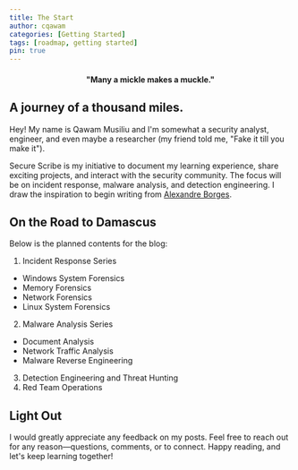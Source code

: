 ```yaml
---
title: The Start
author: cqawam
categories: [Getting Started]
tags: [roadmap, getting started]
pin: true
---
```


<h4 style="text-align: center;"><b>"Many a mickle makes a muckle."</b></h4>

## A journey of a thousand miles.

Hey! My name is Qawam Musiliu and I'm somewhat a security analyst, engineer, and even maybe a researcher (my friend told me, "Fake it till you make it"). 

Secure Scribe is my initiative to document my learning experience, share exciting projects, and interact with the security community. The focus will be on incident response, malware analysis, and detection engineering. I draw the inspiration to begin writing from [Alexandre Borges](https://exploitreversing.com/author/exploitreversing/). 


## On the Road to Damascus
Below is the planned contents for the blog:

1. Incident Response Series
  - Windows System Forensics 
  - Memory Forensics
  - Network Forensics
  - Linux System Forensics 
2. Malware Analysis Series
  - Document Analysis 
  - Network Traffic Analysis
  - Malware Reverse Engineering 
3. Detection Engineering and Threat Hunting
4. Red Team Operations


## Light Out
I would greatly appreciate any feedback on my posts. Feel free to reach out for any reason—questions, comments, or to connect. Happy reading, and let's keep learning together!

